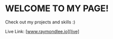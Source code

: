 # WELCOME TO MY PAGE!

Check out my projects and skills :)

Live Link: [www.raymondlee.io][live]

[live]: http://www.raymondlee.io/
